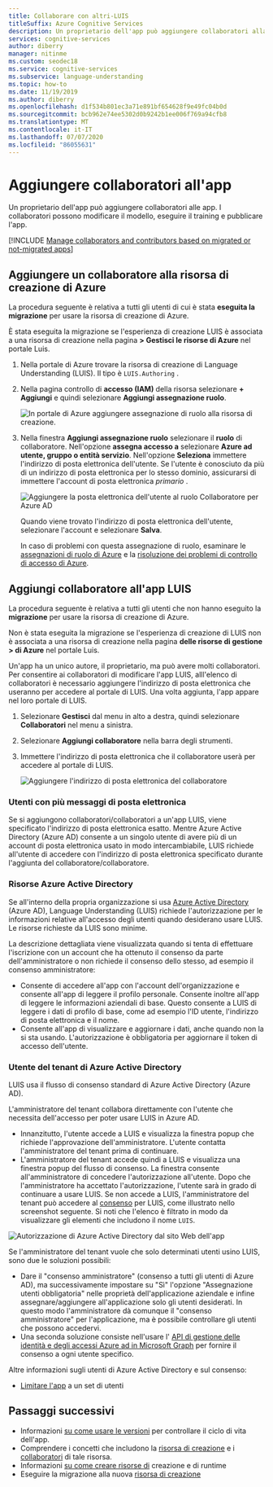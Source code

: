 ```yaml
---
title: Collaborare con altri-LUIS
titleSuffix: Azure Cognitive Services
description: Un proprietario dell'app può aggiungere collaboratori alla risorsa di creazione. Questi collaboratori possono modificare il modello, eseguire il training e pubblicare l'app.
services: cognitive-services
author: diberry
manager: nitinme
ms.custom: seodec18
ms.service: cognitive-services
ms.subservice: language-understanding
ms.topic: how-to
ms.date: 11/19/2019
ms.author: diberry
ms.openlocfilehash: d1f534b801ec3a71e891bf654628f9e49fc04b0d
ms.sourcegitcommit: bcb962e74ee5302d0b9242b1ee006f769a94cfb8
ms.translationtype: MT
ms.contentlocale: it-IT
ms.lasthandoff: 07/07/2020
ms.locfileid: "86055631"
---
```

# <a name="add-contributors-to-your-app"></a>Aggiungere collaboratori all'app

Un proprietario dell'app può aggiungere collaboratori alle app. I collaboratori possono modificare il modello, eseguire il training e pubblicare l'app.

[!INCLUDE [Manage collaborators and contributors based on migrated or not-migrated apps](./includes/manage-contributor-collaborator-migration.md)]

## <a name="add-contributor-to-azure-authoring-resource"></a>Aggiungere un collaboratore alla risorsa di creazione di Azure

La procedura seguente è relativa a tutti gli utenti di cui è stata **eseguita la migrazione** per usare la risorsa di creazione di Azure.

È stata eseguita la migrazione se l'esperienza di creazione LUIS è associata a una risorsa di creazione nella pagina **> Gestisci le risorse di Azure** nel portale Luis.

1. Nella portale di Azure trovare la risorsa di creazione di Language Understanding (LUIS). Il tipo è `LUIS.Authoring` .
1. Nella pagina controllo di **accesso (IAM)** della risorsa selezionare **+ Aggiungi** e quindi selezionare **Aggiungi assegnazione ruolo**.

    ![In portale di Azure aggiungere assegnazione di ruolo alla risorsa di creazione.](./media/luis-how-to-collaborate/authoring-resource-access-control-add-role.png)

1. Nella finestra **Aggiungi assegnazione ruolo** selezionare il **ruolo** di collaboratore. Nell'opzione **assegna accesso a** selezionare **Azure ad utente, gruppo o entità servizio**. Nell'opzione **Seleziona** immettere l'indirizzo di posta elettronica dell'utente. Se l'utente è conosciuto da più di un indirizzo di posta elettronica per lo stesso dominio, assicurarsi di immettere l'account di posta elettronica _primario_ .

    ![Aggiungere la posta elettronica dell'utente al ruolo Collaboratore per Azure AD](./media/luis-how-to-collaborate/add-role-assignment-for-contributor.png)

    Quando viene trovato l'indirizzo di posta elettronica dell'utente, selezionare l'account e selezionare **Salva**.

    In caso di problemi con questa assegnazione di ruolo, esaminare le [assegnazioni di ruolo di Azure](../../role-based-access-control/role-assignments-portal.md) e la [risoluzione dei problemi di controllo di accesso di Azure](../../role-based-access-control/troubleshooting.md#problems-with-azure-role-assignments).

## <a name="add-collaborator-to-luis-app"></a>Aggiungi collaboratore all'app LUIS

La procedura seguente è relativa a tutti gli utenti che non hanno eseguito la **migrazione** per usare la risorsa di creazione di Azure.

Non è stata eseguita la migrazione se l'esperienza di creazione di LUIS non è associata a una risorsa di creazione nella pagina **delle risorse di gestione > di Azure** nel portale Luis.

Un'app ha un unico autore, il proprietario, ma può avere molti collaboratori. Per consentire ai collaboratori di modificare l'app LUIS, alll'elenco di collaboratori è necessario aggiungere l'indirizzo di posta elettronica che useranno per accedere al portale di LUIS. Una volta aggiunta, l'app appare nel loro portale di LUIS.

1. Selezionare **Gestisci** dal menu in alto a destra, quindi selezionare **Collaboratori** nel menu a sinistra.

1. Selezionare **Aggiungi collaboratore** nella barra degli strumenti.

1. Immettere l'indirizzo di posta elettronica che il collaboratore userà per accedere al portale di LUIS.

    ![Aggiungere l'indirizzo di posta elettronica del collaboratore](./media/luis-how-to-collaborate/add-collaborator-pop-up.png)


### <a name="users-with-multiple-emails"></a>Utenti con più messaggi di posta elettronica

Se si aggiungono collaboratori/collaboratori a un'app LUIS, viene specificato l'indirizzo di posta elettronica esatto. Mentre Azure Active Directory (Azure AD) consente a un singolo utente di avere più di un account di posta elettronica usato in modo intercambiabile, LUIS richiede all'utente di accedere con l'indirizzo di posta elettronica specificato durante l'aggiunta del collaboratore/collaboratore.

<a name="owner-and-collaborators"></a>

### <a name="azure-active-directory-resources"></a>Risorse Azure Active Directory

Se all'interno della propria organizzazione si usa [Azure Active Directory](https://docs.microsoft.com/azure/active-directory/) (Azure AD), Language Understanding (LUIS) richiede l'autorizzazione per le informazioni relative all'accesso degli utenti quando desiderano usare LUIS. Le risorse richieste da LUIS sono minime.

La descrizione dettagliata viene visualizzata quando si tenta di effettuare l'iscrizione con un account che ha ottenuto il consenso da parte dell'amministratore o non richiede il consenso dello stesso, ad esempio il consenso amministratore:

* Consente di accedere all'app con l'account dell'organizzazione e consente all'app di leggere il profilo personale. Consente inoltre all'app di leggere le informazioni aziendali di base. Questo consente a LUIS di leggere i dati di profilo di base, come ad esempio l'ID utente, l'indirizzo di posta elettronica e il nome.
* Consente all'app di visualizzare e aggiornare i dati, anche quando non la si sta usando. L'autorizzazione è obbligatoria per aggiornare il token di accesso dell'utente.


### <a name="azure-active-directory-tenant-user"></a>Utente del tenant di Azure Active Directory

LUIS usa il flusso di consenso standard di Azure Active Directory (Azure AD).

L'amministratore del tenant collabora direttamente con l'utente che necessita dell'accesso per poter usare LUIS in Azure AD.

* Innanzitutto, l'utente accede a LUIS e visualizza la finestra popup che richiede l'approvazione dell'amministratore. L'utente contatta l'amministratore del tenant prima di continuare.
* L'amministratore del tenant accede quindi a LUIS e visualizza una finestra popup del flusso di consenso. La finestra consente all'amministratore di concedere l'autorizzazione all'utente. Dopo che l'amministratore ha accettato l'autorizzazione, l'utente sarà in grado di continuare a usare LUIS. Se non accede a LUIS, l'amministratore del tenant può accedere al [consenso](https://account.activedirectory.windowsazure.com/r#/applications) per LUIS, come illustrato nello screenshot seguente. Si noti che l'elenco è filtrato in modo da visualizzare gli elementi che includono il nome `LUIS`.

![Autorizzazione di Azure Active Directory dal sito Web dell'app](./media/luis-how-to-collaborate/tenant-permissions.png)

Se l'amministratore del tenant vuole che solo determinati utenti usino LUIS, sono due le soluzioni possibili:
* Dare il "consenso amministratore" (consenso a tutti gli utenti di Azure AD), ma successivamente impostare su "Sì" l'opzione "Assegnazione utenti obbligatoria" nelle proprietà dell'applicazione aziendale e infine assegnare/aggiungere all'applicazione solo gli utenti desiderati. In questo modo l'amministratore dà comunque il "consenso amministratore" per l'applicazione, ma è possibile controllare gli utenti che possono accedervi.
* Una seconda soluzione consiste nell'usare l' [API di gestione delle identità e degli accessi Azure ad in Microsoft Graph](https://docs.microsoft.com/graph/azuread-identity-access-management-concept-overview) per fornire il consenso a ogni utente specifico.

Altre informazioni sugli utenti di Azure Active Directory e sul consenso:
* [Limitare l'app](../../active-directory/develop/howto-restrict-your-app-to-a-set-of-users.md) a un set di utenti

## <a name="next-steps"></a>Passaggi successivi

* Informazioni [su come usare le versioni](luis-how-to-manage-versions.md) per controllare il ciclo di vita dell'app.
* Comprendere i concetti che includono la [risorsa di creazione](luis-how-to-azure-subscription.md#authoring-key) e i [collaboratori](luis-how-to-azure-subscription.md#contributions-from-other-authors) di tale risorsa.
* Informazioni [su come creare risorse di](luis-how-to-azure-subscription.md) creazione e di runtime
* Eseguire la migrazione alla nuova [risorsa di creazione](luis-migration-authoring.md)
